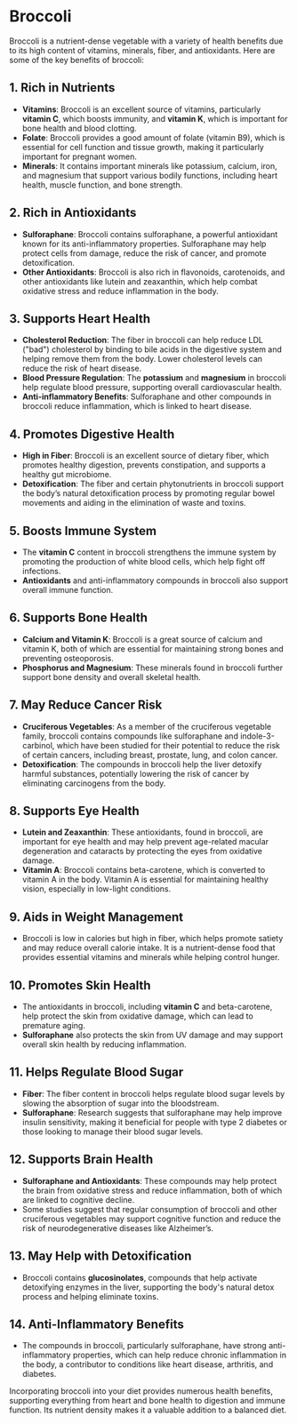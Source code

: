 # Broccoli

Broccoli is a nutrient-dense vegetable with a variety of health benefits due to its high content of vitamins, minerals, fiber, and antioxidants. Here are some of the key benefits of broccoli:

## 1. Rich in Nutrients
   - **Vitamins**: Broccoli is an excellent source of vitamins, particularly **vitamin C**, which boosts immunity, and **vitamin K**, which is important for bone health and blood clotting.
   - **Folate**: Broccoli provides a good amount of folate (vitamin B9), which is essential for cell function and tissue growth, making it particularly important for pregnant women.
   - **Minerals**: It contains important minerals like potassium, calcium, iron, and magnesium that support various bodily functions, including heart health, muscle function, and bone strength.

## 2. Rich in Antioxidants
   - **Sulforaphane**: Broccoli contains sulforaphane, a powerful antioxidant known for its anti-inflammatory properties. Sulforaphane may help protect cells from damage, reduce the risk of cancer, and promote detoxification.
   - **Other Antioxidants**: Broccoli is also rich in flavonoids, carotenoids, and other antioxidants like lutein and zeaxanthin, which help combat oxidative stress and reduce inflammation in the body.

## 3. Supports Heart Health
   - **Cholesterol Reduction**: The fiber in broccoli can help reduce LDL ("bad") cholesterol by binding to bile acids in the digestive system and helping remove them from the body. Lower cholesterol levels can reduce the risk of heart disease.
   - **Blood Pressure Regulation**: The **potassium** and **magnesium** in broccoli help regulate blood pressure, supporting overall cardiovascular health.
   - **Anti-inflammatory Benefits**: Sulforaphane and other compounds in broccoli reduce inflammation, which is linked to heart disease.

## 4. Promotes Digestive Health
   - **High in Fiber**: Broccoli is an excellent source of dietary fiber, which promotes healthy digestion, prevents constipation, and supports a healthy gut microbiome.
   - **Detoxification**: The fiber and certain phytonutrients in broccoli support the body’s natural detoxification process by promoting regular bowel movements and aiding in the elimination of waste and toxins.

## 5. Boosts Immune System
   - The **vitamin C** content in broccoli strengthens the immune system by promoting the production of white blood cells, which help fight off infections.
   - **Antioxidants** and anti-inflammatory compounds in broccoli also support overall immune function.

## 6. Supports Bone Health
   - **Calcium and Vitamin K**: Broccoli is a great source of calcium and vitamin K, both of which are essential for maintaining strong bones and preventing osteoporosis.
   - **Phosphorus and Magnesium**: These minerals found in broccoli further support bone density and overall skeletal health.

## 7. May Reduce Cancer Risk
   - **Cruciferous Vegetables**: As a member of the cruciferous vegetable family, broccoli contains compounds like sulforaphane and indole-3-carbinol, which have been studied for their potential to reduce the risk of certain cancers, including breast, prostate, lung, and colon cancer.
   - **Detoxification**: The compounds in broccoli help the liver detoxify harmful substances, potentially lowering the risk of cancer by eliminating carcinogens from the body.

## 8. Supports Eye Health
   - **Lutein and Zeaxanthin**: These antioxidants, found in broccoli, are important for eye health and may help prevent age-related macular degeneration and cataracts by protecting the eyes from oxidative damage.
   - **Vitamin A**: Broccoli contains beta-carotene, which is converted to vitamin A in the body. Vitamin A is essential for maintaining healthy vision, especially in low-light conditions.

## 9. Aids in Weight Management
   - Broccoli is low in calories but high in fiber, which helps promote satiety and may reduce overall calorie intake. It is a nutrient-dense food that provides essential vitamins and minerals while helping control hunger.

## 10. Promotes Skin Health
   - The antioxidants in broccoli, including **vitamin C** and beta-carotene, help protect the skin from oxidative damage, which can lead to premature aging.
   - **Sulforaphane** also protects the skin from UV damage and may support overall skin health by reducing inflammation.

## 11. Helps Regulate Blood Sugar
   - **Fiber**: The fiber content in broccoli helps regulate blood sugar levels by slowing the absorption of sugar into the bloodstream.
   - **Sulforaphane**: Research suggests that sulforaphane may help improve insulin sensitivity, making it beneficial for people with type 2 diabetes or those looking to manage their blood sugar levels.

## 12. Supports Brain Health
   - **Sulforaphane and Antioxidants**: These compounds may help protect the brain from oxidative stress and reduce inflammation, both of which are linked to cognitive decline.
   - Some studies suggest that regular consumption of broccoli and other cruciferous vegetables may support cognitive function and reduce the risk of neurodegenerative diseases like Alzheimer’s.

## 13. May Help with Detoxification
   - Broccoli contains **glucosinolates**, compounds that help activate detoxifying enzymes in the liver, supporting the body's natural detox process and helping eliminate toxins.

## 14. Anti-Inflammatory Benefits
   - The compounds in broccoli, particularly sulforaphane, have strong anti-inflammatory properties, which can help reduce chronic inflammation in the body, a contributor to conditions like heart disease, arthritis, and diabetes.

Incorporating broccoli into your diet provides numerous health benefits, supporting everything from heart and bone health to digestion and immune function. Its nutrient density makes it a valuable addition to a balanced diet.
